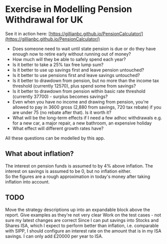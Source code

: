 # Exercise in Modelling Pension Withdrawal for UK
See it in action here:
[https://gillianbc.github.io/PensionCalculator/](https://gillianbc.github.io/PensionCalculator/)

- Does someone need to wait until state pension is due or do they have enough now to retire early without running out of money?
- How much will they be able to safely spend each year?
- Is it better to take a 25% tax free lump sum?  
- Is it better to use up savings first and leave pension untouched?
- Is it better to use pensions first and leave savings untouched?
- Is it better to drawdown from pension, but no more than the income tax threshold (currently 12570), plus spend some from savings?
- Is it better to drawdown from pension within basic rate threshold (currently 37700) - surplus becomes savings?
- Even when you have no income and drawing from pension, you're allowed to pay in 3600 gross (2,880 from savings, 720 tax rebate) if you are under 75 (no rebate after that).  Is it worth it?
- What will be the long-term effects if I need a few adhoc withdrawals e.g. for a new car, a major repair, a new bathroom, an expensive holiday
- What effect will different growth rates have?

All these questions can be modelled by this app.

## What about inflation?
The interest on pension funds is assumed to by 4% above inflation.  The interest on savings is assumed to be 0, but no inflation either.  
So the figures are a rough approximation in today's money after taking inflation into account. 

TODO
----
Move the strategy descriptions up into an expandable block above the report.  Give examples as they're not very clear
Work on the test cases - not sure my latest changes are correct
Since I can put savings into Stocks and Shares ISA, which I expect to perform better than inflation, i.e. comparable with SIPP, I should configure an interest rate on the amount that is in my ISA savings.  I can only add £20000 per year to ISA.  

